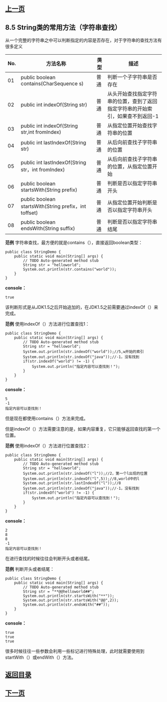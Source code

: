 ## [上一页](course28)

## 8.5 String类的常用方法（字符串查找）

从一个完整的字符串之中可以判断指定的内容是否存在，对于字符串的查找方法有很多定义

 No.| 方法名称 | 类型 | 描述
 -|---|------|------|
 01| public boolean contains(CharSequence s)  |普通 | 判断一个子字符串是否存在
 02| public int indexOf(String str)  |普通 | 从头开始查找指定字符串的位置，查到了返回指定字符串的开始索引，如果查不到返回-1
 03| public int indexOf(String str,int fromIndex)  |普通 | 从指定位置开始查找字符串的位置
 04| public int lastIndexOf(String str)  |普通 | 从后向前查找子字符串的位置
 05| public int lastIndexOf(String str，int fromIndex)  |普通 | 从后向前查找子字符串的位置，从指定位置开始
 06| public boolean startsWith(String prefix)  |普通 | 判断是否以指定字符串开头
 07| public boolean startsWith(String prefix，int toffset)  |普通 | 从指定位置开始判断是否以指定字符串开头
 08| public boolean endsWith(String suffix)  |普通 | 判断是否以指定字符串结尾

**范例** 字符串查找，最方便的就是contains（），直接返回boolean类型：

	public class StringDemo {
		public static void main(String[] args) {
			// TODO Auto-generated method stub		
			String str = "helloworld";
			System.out.println(str.contains("world"));
		}
	}

**console：**

	true

该判断形式是从JDK1.5之后开始追加的，在JDK1.5之前需要通过indexOf（）来完成。

**范例** 使用indexOf（）方法进行位置查找1：

	public class StringDemo {
		public static void main(String[] args) {
			// TODO Auto-generated method stub		
			String str = "helloworld";
			System.out.println(str.indexOf("world"));//5,w开始的索引
			System.out.println(str.indexOf("java"));//-1，没有找到
			if(str.indexOf("world") != -1) {
				System.out.println("指定内容可以查找到！");
			}
		}
	}

**console：**

	5
	-1
	指定内容可以查找到！

但是现在都使用contains（）方法来完成。

但是indexOf（）方法需要注意的是，如果内容重复，它只能够返回查找的第一个位置。

**范例** 使用indexOf（）方法进行位置查找2：

	public class StringDemo {
		public static void main(String[] args) {
			// TODO Auto-generated method stub		
			String str = "helloworld";
			System.out.println(str.indexOf("l"));//2，第一个l出现的位置
			System.out.println(str.indexOf("l",5));//8,world中的l
			System.out.println(str.lastIndexOf("l"));//8
			System.out.println(str.indexOf("java"));//-1，没有找到
			if(str.indexOf("world") != -1) {
				System.out.println("指定内容可以查找到！");
			}
		}
	}

**console：**
	
	2
	8
	8
	-1
	指定内容可以查找到！

在进行查找的时候往往会判断开头或者结尾。

**范例** 判断开头或者结尾：

	public class StringDemo {
		public static void main(String[] args) {
			// TODO Auto-generated method stub		
			String str = "**@@helloworld##";
			System.out.println(str.startsWith("**"));
			System.out.println(str.startsWith("@@",2));
			System.out.println(str.endsWith("##"));
		}
	}

**console：**

	true
	true
	true

很多时候往往一些参数会利用一些标记进行特殊处理，此时就需要使用到startWith（）或endWith（）方法。


## [返回目录](https://wuchengcheng110120.github.io/learnJava)
## [下一页](course30)
